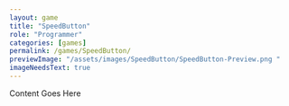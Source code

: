 ```yaml
---
layout: game
title: "SpeedButton"
role: "Programmer"
categories: [games]
permalink: /games/SpeedButton/
previewImage: "/assets/images/SpeedButton/SpeedButton-Preview.png "
imageNeedsText: true
---
```

Content Goes Here